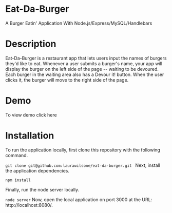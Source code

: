 # Eat-Da-Burger
A Burger Eatin' Application With Node.js/Express/MySQL/Handlebars

# Description
Eat-Da-Burger is a restaurant app that lets users input the names of burgers they'd like to eat.
Whenever a user submits a burger's name, your app will display the burger on the left side of the page -- waiting to be devoured.
Each burger in the waiting area also has a Devour it! button. When the user clicks it, the burger will move to the right side of the page.

# Demo 
To view demo click here

# Installation
To run the application locally, first clone this repository with the following command.

```git clone git@github.com:laurawilsone/eat-da-burger.git ```
Next, install the application dependencies.

```cd eat-da-burger
npm install
```
Finally, run the node server locally.

```node server```
Now, open the local application on port 3000 at the URL: http://localhost:8080/.
